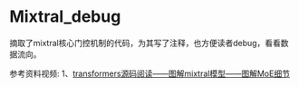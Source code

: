 # Mixtral_debug
摘取了mixtral核心门控机制的代码，为其写了注释，也方便读者debug，看看数据流向。

参考资料视频:
1、[transformers源码阅读——图解mixtral模型——图解MoE细节](https://www.bilibili.com/video/BV1Xu4y1K7zn/?spm_id_from=333.788&vd_source=4dd5d12b898b0b8fdf5bdf3592acf79f)
